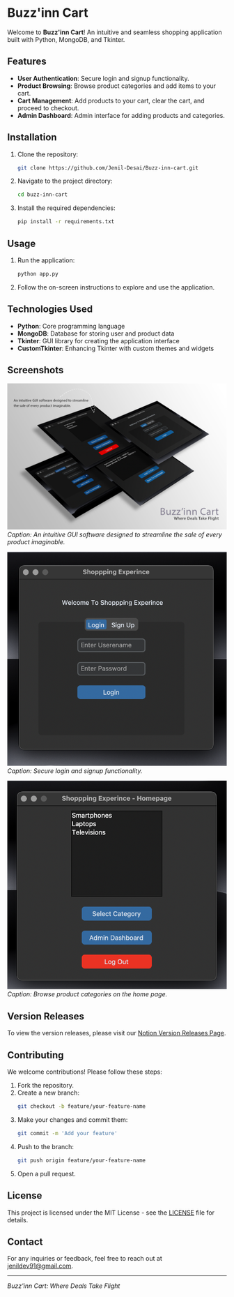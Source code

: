 # Buzz'inn Cart

Welcome to **Buzz'inn Cart**! An intuitive and seamless shopping application built with Python, MongoDB, and Tkinter.

## Features

- **User Authentication**: Secure login and signup functionality.
- **Product Browsing**: Browse product categories and add items to your cart.
- **Cart Management**: Add products to your cart, clear the cart, and proceed to checkout.
- **Admin Dashboard**: Admin interface for adding products and categories.

## Installation

1. Clone the repository:
   ```bash
   git clone https://github.com/Jenil-Desai/Buzz-inn-cart.git
   ```
2. Navigate to the project directory:
   ```bash
   cd buzz-inn-cart
   ```
3. Install the required dependencies:
   ```bash
   pip install -r requirements.txt
   ```

## Usage

1. Run the application:
   ```bash
   python app.py
   ```
2. Follow the on-screen instructions to explore and use the application.

## Technologies Used

- **Python**: Core programming language
- **MongoDB**: Database for storing user and product data
- **Tkinter**: GUI library for creating the application interface
- **CustomTkinter**: Enhancing Tkinter with custom themes and widgets

## Screenshots

![Mockup](screenshots/Mockup.png)
_Caption: An intuitive GUl software designed to streamline the sale of every product imaginable._

![Login](screenshots/login.png)
_Caption: Secure login and signup functionality._

![Home Page](screenshots/homepage.png)
_Caption: Browse product categories on the home page._

## Version Releases

To view the version releases, please visit our [Notion Version Releases Page](https://jenil-desai.notion.site/Version-Releases-Buzz-inn-Cart-5530b52cf85f48d9b198e4f39f361977?pvs=4).

## Contributing

We welcome contributions! Please follow these steps:

1. Fork the repository.
2. Create a new branch:
   ```bash
   git checkout -b feature/your-feature-name
   ```
3. Make your changes and commit them:
   ```bash
   git commit -m 'Add your feature'
   ```
4. Push to the branch:
   ```bash
   git push origin feature/your-feature-name
   ```
5. Open a pull request.

## License

This project is licensed under the MIT License - see the [LICENSE](LICENSE) file for details.

## Contact

For any inquiries or feedback, feel free to reach out at jenildev91@gmail.com.

---

_Buzz'inn Cart: Where Deals Take Flight_
